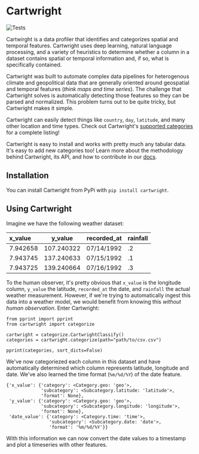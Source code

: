 
# Cartwright
![Tests](https://github.com/jataware/cartwright/actions/workflows/tests.yml/badge.svg)

Cartwirght is a data profiler that identifies and categorizes spatial and temporal features. Cartwright uses deep learning, natural language processing, and a variety of heuristics to determine whether a column in a dataset contains spatial or temporal information and, if so, what is specifically contained.

Cartwright was built to automate complex data pipelines for heterogenous climate and geopolitical data that are generally oriented around geospatial and temporal features (_think maps and time series_). The challenge that Cartwright solves is automatically detecting those features so they can be parsed and normalized. This problem turns out to be quite tricky, but Cartwright makes it simple.

Cartwright can easily detect things like `country`, `day`, `latitude`, and many other location and time types. Check out Cartwright's [supported categories](https://jataware.github.io/cartwright/categories.html) for a complete listing!

Cartwright is easy to install and works with pretty much any tabular data. It's easy to add new categories too! Learn more about the methodology behind Cartwright, its API, and how to contribute in our [docs](https://jataware.github.io/cartwright).

## Installation

You can install Cartwright from PyPi with `pip install cartwright`.

## Using Cartwright

Imagine we have the following weather dataset:

| x_value  |  y_value   | recorded_at | rainfall |
|:---------|:----------:|------------:|--------|
| 7.942658 | 107.240322 | 07/14/1992  | .2     |
| 7.943745 | 137.240633 | 07/15/1992  | .1     |
| 7.943725 | 139.240664 | 07/16/1992  | .3     |


To the human observer, it's pretty obvious that `x_value` is the longitude column, `y_value` the latitude, `recorded_at` the date, and `rainfall` the actual weather measurement. However, if we're trying to automatically ingest this data into a weather model, we would benefit from knowing this _without human observation_. Enter Cartwright:

```    
from pprint import pprint
from cartwright import categorize

cartwright = categorize.CartwrightClassify()
categories = cartwright.categorize(path="path/to/csv.csv")

pprint(categories, sort_dicts=False)
```    

We've now categoriezed each column in this dataset and have automatically determined which column represents latitude, longitude and date. We've also learned the time format (`%m/%d/%Y`) of the date feature.

```
{'x_value': {'category': <Category.geo: 'geo'>,
             'subcategory': <Subcategory.latitude: 'latitude'>,
             'format': None},
 'y_value': {'category': <Category.geo: 'geo'>,
             'subcategory': <Subcategory.longitude: 'longitude'>,
             'format': None},
 'date_value': {'category': <Category.time: 'time'>,
                'subcategory': <Subcategory.date: 'date'>,
                'format': '%m/%d/%Y'}}
```

With this information we can now convert the date values to a timestamp and plot a timeseries with other features.
